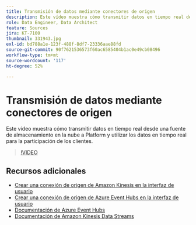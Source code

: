 ```yaml
---
title: Transmisión de datos mediante conectores de origen
description: Este vídeo muestra cómo transmitir datos en tiempo real desde una fuente de almacenamiento en la nube a Platform y utilizar los datos en tiempo real para la participación de los clientes.
role: Data Engineer, Data Architect
feature: Sources
jira: KT-7100
thumbnail: 331943.jpg
exl-id: bd788a1e-123f-488f-8df7-23336aae88fd
source-git-commit: 90f7621536573f60ac6585404b1ac0e49cb08496
workflow-type: tm+mt
source-wordcount: '117'
ht-degree: 52%

---
```


# Transmisión de datos mediante conectores de origen

Este vídeo muestra cómo transmitir datos en tiempo real desde una fuente de almacenamiento en la nube a Platform y utilizar los datos en tiempo real para la participación de los clientes.


>[!VIDEO](https://video.tv.adobe.com/v/331943?quality=12&learn=on)

## Recursos adicionales

* [Crear una conexión de origen de Amazon Kinesis en la interfaz de usuario](https://experienceleague.adobe.com/docs/experience-platform/sources/ui-tutorials/create/cloud-storage/kinesis.html)
* [Crear una conexión de origen de Azure Event Hubs en la interfaz de usuario](https://experienceleague.adobe.com/docs/experience-platform/sources/ui-tutorials/create/cloud-storage/eventhub.html)
* [Documentación de Azure Event Hubs](https://docs.microsoft.com/en-us/azure/event-hubs/)
* [Documentación de Amazon Kinesis Data Streams](https://docs.aws.amazon.com/kinesis/index.html)
